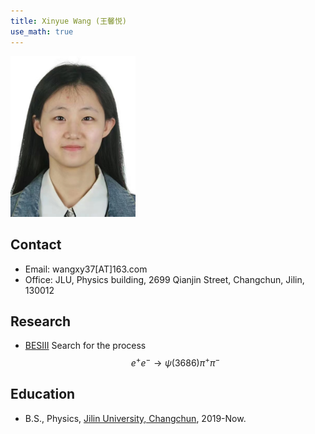 ```yaml
---
title: Xinyue Wang (王馨悦)
use_math: true
---
```


<img src="/images/Xinyue_Wang.jpg" width="200"/>

## Contact

- Email: wangxy37[AT]163.com
- Office: JLU, Physics building, 2699 Qianjin Street, Changchun, Jilin, 130012

## Research
- [BESIII](http://bes3.ihep.ac.cn) Search for the process $$e^{+}e^{-}\rightarrow\psi(3686)\pi^{+}\pi^{-}$$

## Education
- B.S., Physics, [Jilin University, Changchun](https://phy.jlu.edu.cn/), 2019-Now.
